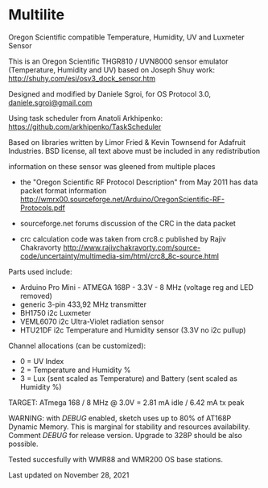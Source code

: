 # Multilite
Oregon Scientific compatible Temperature, Humidity, UV and Luxmeter Sensor

This is an Oregon Scientific THGR810 / UVN8000 sensor emulator (Temperature,
  Humidity and UV) based on Joseph Shuy work: http://shuhy.com/esi/osv3_dock_sensor.htm

  Designed and modified by Daniele Sgroi, for OS Protocol 3.0, daniele.sgroi@gmail.com

  Using task scheduler from Anatoli Arkhipenko: https://github.com/arkhipenko/TaskScheduler

  Based on libraries written by Limor Fried & Kevin Townsend for Adafruit Industries.
  BSD license, all text above must be included in any redistribution 

  information on these sensor was gleened from multiple places
  - the "Oregon Scientific RF Protocol Description" from May 2011 has data packet format 
    information http://wmrx00.sourceforge.net/Arduino/OregonScientific-RF-Protocols.pdf

  - sourceforge.net forums discussion of the CRC in the data packet

  - crc calculation code was taken from crc8.c published by Rajiv Chakravorty
    http://www.rajivchakravorty.com/source-code/uncertainty/multimedia-sim/html/crc8_8c-source.html

  Parts used include:
  - Arduino Pro Mini - ATMEGA 168P - 3.3V - 8 MHz (voltage reg and LED removed)
  - generic 3-pin 433,92 MHz transmitter
  - BH1750 i2c Luxmeter
  - VEML6070 i2c Ultra-Violet radiation sensor
  - HTU21DF i2c Temperature and Humidity sensor (3.3V no i2c pullup)

Channel allocations (can be customized):

  - 0 = UV Index
  - 2 = Temperature and Humidity %
  - 3 = Lux (sent scaled as Temperature) and Battery (sent scaled as Humidity %)
  
TARGET: ATmega 168 / 8 MHz @ 3.0V = 2.81 mA idle / 6.42 mA tx peak

WARNING: with _DEBUG_ enabled, sketch uses up to 80% of AT168P Dynamic Memory. 
         This is marginal for stability and resources availability. 
         Comment _DEBUG_ for release version.
         Upgrade to 328P should be also possible.

Tested succesfully with WMR88 and WMR200 OS base stations.

Last updated on November 28, 2021
